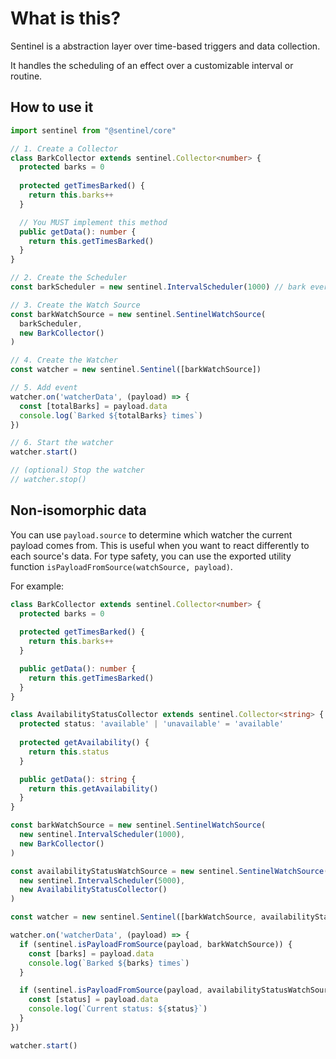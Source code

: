 # What is this?
Sentinel is a abstraction layer over time-based triggers and data collection.

It handles the scheduling of an effect over a customizable interval or routine.

## How to use it

```ts
import sentinel from "@sentinel/core"

// 1. Create a Collector
class BarkCollector extends sentinel.Collector<number> {
  protected barks = 0
  
  protected getTimesBarked() {
    return this.barks++
  }

  // You MUST implement this method
  public getData(): number {
    return this.getTimesBarked()
  }
}

// 2. Create the Scheduler
const barkScheduler = new sentinel.IntervalScheduler(1000) // bark every 1 second

// 3. Create the Watch Source
const barkWatchSource = new sentinel.SentinelWatchSource(
  barkScheduler,
  new BarkCollector()
)

// 4. Create the Watcher
const watcher = new sentinel.Sentinel([barkWatchSource])

// 5. Add event
watcher.on('watcherData', (payload) => {
  const [totalBarks] = payload.data
  console.log(`Barked ${totalBarks} times`)
})

// 6. Start the watcher
watcher.start()

// (optional) Stop the watcher
// watcher.stop()
```

## Non-isomorphic data
You can use `payload.source` to determine which watcher the current payload comes from.
This is useful when you want to react differently to each source's data.
For type safety, you can use the exported utility function `isPayloadFromSource(watchSource, payload)`.

For example:

```ts
class BarkCollector extends sentinel.Collector<number> {
  protected barks = 0
  
  protected getTimesBarked() {
    return this.barks++
  }

  public getData(): number {
    return this.getTimesBarked()
  }
}

class AvailabilityStatusCollector extends sentinel.Collector<string> {
  protected status: 'available' | 'unavailable' = 'available'
  
  protected getAvailability() {
    return this.status
  }

  public getData(): string {
    return this.getAvailability()
  }
}

const barkWatchSource = new sentinel.SentinelWatchSource(
  new sentinel.IntervalScheduler(1000),
  new BarkCollector()
)

const availabilityStatusWatchSource = new sentinel.SentinelWatchSource(
  new sentinel.IntervalScheduler(5000),
  new AvailabilityStatusCollector()
)

const watcher = new sentinel.Sentinel([barkWatchSource, availabilityStatusWatchSource])

watcher.on('watcherData', (payload) => {
  if (sentinel.isPayloadFromSource(payload, barkWatchSource)) {
    const [barks] = payload.data
    console.log(`Barked ${barks} times`)
  }

  if (sentinel.isPayloadFromSource(payload, availabilityStatusWatchSource)) {
    const [status] = payload.data
    console.log(`Current status: ${status}`)
  }
})

watcher.start()
```
